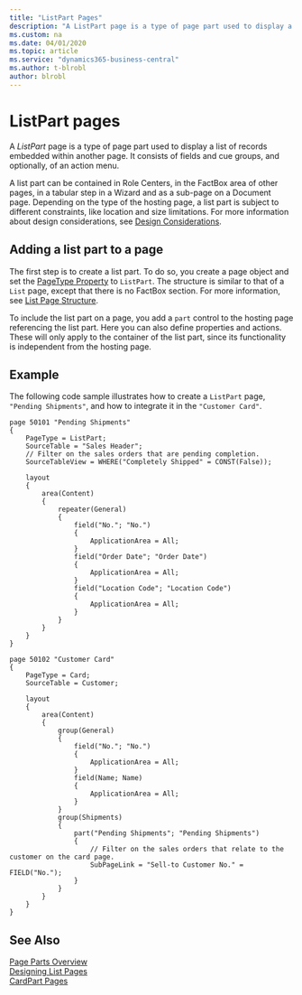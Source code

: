 ```yaml
---
title: "ListPart Pages"
description: "A ListPart page is a type of page part used to display a list of records embedded within another page."
ms.custom: na
ms.date: 04/01/2020
ms.topic: article
ms.service: "dynamics365-business-central"
ms.author: t-blrobl
author: blrobl
---
```


# ListPart pages

A *ListPart* page is a type of page part used to display a list of records embedded within another page. It consists of fields and cue groups, and optionally, of an action menu. 

A list part can be contained in Role Centers, in the FactBox area of other pages, in a tabular step in a Wizard and as a sub-page on a Document page. Depending on the type of the hosting page, a list part is subject to different constraints, like location and size limitations. For more information about design considerations, see [Design Considerations](devenv-designing-parts#design-considerations.md).

## Adding a list part to a page

The first step is to create a list part. To do so, you create a page object and set the [PageType Property](properties/devenv-pagetype-property.md) to `ListPart`. The structure is similar to that of a `List` page, except that there is no FactBox section. For more information, see [List Page Structure](devenv-designing-list-pages.md?tabs=structure#structure-1). 

To include the list part on a page, you add a `part` control to the hosting page referencing the list part. Here you can also define properties and actions. These will only apply to the container of the list part, since its functionality is independent from the hosting page.

<!--The container of the list part is functionally independent from the hosting page, such that the properties and actions defined inside the part control only apply to the container. -->

## Example

The following code sample illustrates how to create a `ListPart` page, `"Pending Shipments"`, and how to integrate it in the `"Customer Card"`. 

```
page 50101 "Pending Shipments"
{
    PageType = ListPart;
    SourceTable = "Sales Header";
    // Filter on the sales orders that are pending completion.
    SourceTableView = WHERE("Completely Shipped" = CONST(False));

    layout
    {
        area(Content)
        {
            repeater(General)
            {
                field("No."; "No.")
                {
                    ApplicationArea = All;
                }
                field("Order Date"; "Order Date")
                {
                    ApplicationArea = All;
                }
                field("Location Code"; "Location Code")
                {
                    ApplicationArea = All;
                }
            }
        }
    }
}

page 50102 "Customer Card"
{
    PageType = Card;
    SourceTable = Customer;

    layout
    {
        area(Content)
        {
            group(General)
            {
                field("No."; "No.")
                {
                    ApplicationArea = All;
                }
                field(Name; Name)
                {
                    ApplicationArea = All;
                }
            }
            group(Shipments)
            {
                part("Pending Shipments"; "Pending Shipments")
                {
                    // Filter on the sales orders that relate to the customer on the card page.
                    SubPageLink = "Sell-to Customer No." = FIELD("No.");
                }
            }
        }
    }
}
```

## See Also

[Page Parts Overview](devenv-designing-parts.md)   
[Designing List Pages](devenv-designing-list-pages.md)   
[CardPart Pages](devenv-cardpart-pages.md)   